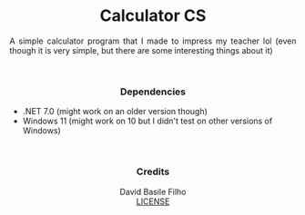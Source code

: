 <h1 align="center">
    Calculator CS
</h1>

<p align="justify">
    A simple calculator program that I made to impress my teacher lol (even though it is very simple, but there are some interesting things about it)
</p>

<br>

<h3 align="center">
    Dependencies
</h3>

-   .NET 7.0 (might work on an older version though)
-   Windows 11 (might work on 10 but I didn't test on other versions of Windows)

<br>

<h3 align="center">
    Credits
</h3>

<p align="center">
    David Basile Filho
    <br>
    <a href="LICENSE.md">LICENSE</a>
</p>
